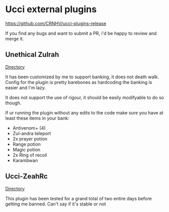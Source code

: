 # Ucci external plugins

https://github.com/CRNHV/ucci-plugins-release

If you find any bugs and want to submit a PR, i'd be happy to review and merge it.

## Unethical Zulrah

[Directory](/unethical-zulrah/)

It has been customized by me to support banking, it does not death walk.
Config for the plugin is pretty barebones as hardcoding the banking is easier and I'm lazy.

It does not support the use of rigour, it should be easily modifyable to do so though.

If ur running the plugin without any edits to the code make sure you have at least these items in your bank:

- Antivenom+ (4)
- Zul-andra teleport
- 2x prayer potion
- Range potion
- Magic potion
- 2x Ring of recoil
- Karambwan

## Ucci-ZeahRc

[Directory](/ucci-zeahrc/)

This plugin has been tested for a grand total of two entire days before getting me banned. 
Can't say if it's stable or not
